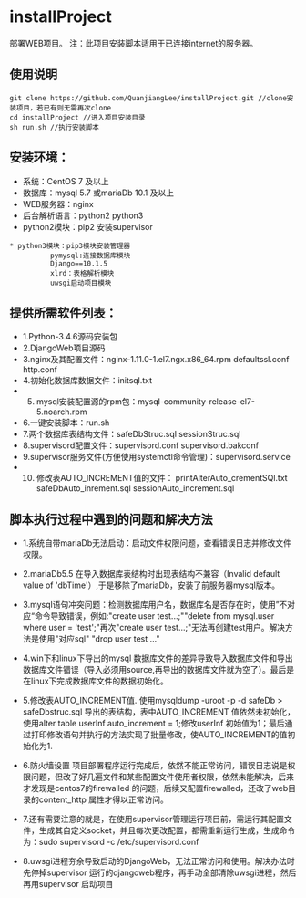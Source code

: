 # installProject
部署WEB项目。
 注：此项目安装脚本适用于已连接internet的服务器。
## 使用说明

```
git clone https://github.com/QuanjiangLee/installProject.git //clone安装项目，若已有则无需再次clone
cd installProject //进入项目安装目录
sh run.sh //执行安装脚本
```
## 安装环境： ##
* 系统：CentOS 7 及以上
* 数据库：mysql 5.7 或mariaDb 10.1 及以上
* WEB服务器：nginx
* 后台解析语言：python2 python3 
* python2模块：pip2 安装supervisor
```
* python3模块：pip3模块安装管理器
	      pymysql:连接数据库模块
 	      Django==10.1.5
 	      xlrd：表格解析模块
 	      uwsgi启动项目模块
 ```
				
## 提供所需软件列表： ## 			
* 1.Python-3.4.6源码安装包
* 2.DjangoWeb项目源码
* 3.nginx及其配置文件：nginx-1.11.0-1.el7.ngx.x86_64.rpm defaultssl.conf http.conf
* 4.初始化数据库数据文件：initsql.txt
* 5. mysql安装配置源的rpm包：mysql-community-release-el7-5.noarch.rpm
* 6.一键安装脚本：run.sh
* 7.两个数据库表结构文件：safeDbStruc.sql sessionStruc.sql
* 8.supervisord配置文件：supervisord.conf  supervisord.bakconf
* 9.supervisor服务文件(方便使用systemctl命令管理)：supervisord.service
* 10. 修改表AUTO_INCREMENT值的文件： printAlterAuto_crementSQl.txt 	safeDbAuto_inrement.sql sessionAuto_increment.sql 


## 脚本执行过程中遇到的问题和解决方法
* 1.系统自带mariaDb无法启动：启动文件权限问题，查看错误日志并修改文件权限。

* 2.mariaDb5.5 在导入数据库表结构时出现表结构不兼容（Invalid default value of 'dbTime'）,于是移除了mariaDb，安装了前服务器mysql版本。

* 3.mysql语句冲突问题：检测数据库用户名，数据库名是否存在时，使用”不对应“命令导致错误，例如:"create user test...;""delete from mysql.user where user = 'test';"再次"create user test...;"无法再创建test用户。解决方法是使用"对应sql" "drop user test ..."

* 4.win下和linux下导出的mysql 数据库文件的差异导致导入数据库文件和导出数据库文件错误（导入必须用source,再导出的数据库文件就为空了）。最后是在linux下完成数据库文件的数据初始化。

* 5.修改表AUTO_INCREMENT值.
 使用mysqldump -uroot -p -d safeDb > safeDbstruc.sql 导出的表结构，表中AUTO_INCREMENT 值依然未初始化，使用alter table userInf  auto_increment = 1;修改userInf 初始值为1；最后通过打印修改语句并执行的方法实现了批量修改，使AUTO_INCREMENT的值初始化为1.

* 6.防火墙设置
 项目部署程序运行完成后，依然不能正常访问，错误日志说是权限问题，但改了好几遍文件和某些配置文件使用者权限，依然未能解决，后来才发现是centos7的firewalled 的问题，后续又配置firewalled，还改了web目录的content_http 属性才得以正常访问。

* 7.还有需要注意的就是，在使用supervisor管理运行项目前，需运行其配置文件，生成其自定义socket，并且每次更改配置，都需重新运行生成，生成命令为：sudo supervisord -c /etc/supervisord.conf

* 8.uwsgi进程夯余导致启动的DjangoWeb，无法正常访问和使用。解决办法时先停掉supervisor 运行的djangoweb程序，再手动全部清除uwsgi进程，然后再用supervisor 启动项目